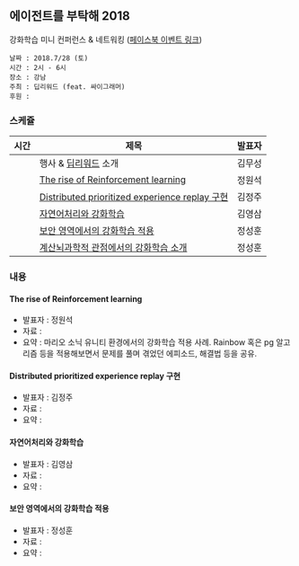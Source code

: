 ## 에이전트를 부탁해 2018

강화학습 미니 컨퍼런스 & 네트워킹 ([페이스북 이벤트 링크](https://www.facebook.com/events/634722176861383/))

```
날짜 : 2018.7/28 (토)
시간 : 2시 - 6시
장소 : 강남
주최 : 딥리워드 (feat. 싸이그래머)
후원 : 
```

### 스케쥴

|시간| 제목  |  발표자  |
|---|---|---|
|   | 행사 & [딥리워드](https://www.facebook.com/groups/DeepReward/) 소개  | 김무성  |
|   | [The rise of Reinforcement learning](#the-rise-of-reinforcement-learning)  | 정원석  |   
|   | [Distributed prioritized experience replay 구현](#distributed-prioritized-experience-replay-구현)  | 김정주  |  
|   | [자연어처리와 강화학습](#자연어처리와-강화학습)  | 김영삼  |
|   | [보안 영역에서의 강화학습 적용](#보안-영역에서의-강화학습-적용)  | 정성훈  |
|   | [계산뇌과학적 관점에서의 강화학습 소개](#계산뇌과학적-관점에서의-강화학습-소개)  | 정성훈  |




### 내용

#### The rise of Reinforcement learning

* 발표자 : 정원석 
* 자료 : 
* 요약 : 마리오 소닉 유니티 환경에서의 강화학습 적용 사례. 
Rainbow 혹은 pg 알고리즘 등을 적용해보면서 문제를 풀며 겪었던 에피소드, 해결법 등을 공유.

#### Distributed prioritized experience replay 구현

* 발표자 : 김정주
* 자료 : 
* 요약 : 

#### 자연어처리와 강화학습
* 발표자 : 김영삼
* 자료 : 
* 요약 : 

#### 보안 영역에서의 강화학습 적용
* 발표자 : 정성훈
* 자료 :
* 요약 : 
